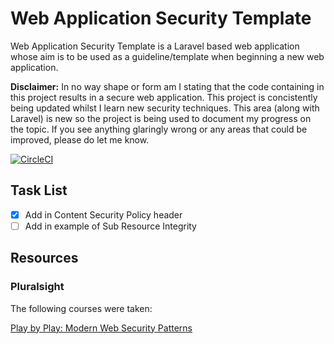 # Web Application Security Template

Web Application Security Template is a Laravel based web application whose aim is to be used as a guideline/template when beginning a new web application.

**Disclaimer:** In no way shape or form am I stating that the code containing in this project results in a secure web application. This project is concistently being updated whilst I learn new security techniques. This area (along with Laravel) is new so the project is being used to document my progress on the topic. If you see anything glaringly wrong or any areas that could be improved, please do let me know.

[![CircleCI](https://circleci.com/gh/HannahMilton/web_application_security_template/tree/master.svg?style=shield&circle-token=d8f18bb513a8381d19ae9d3bceca495d75ede242)](https://circleci.com/gh/HannahMilton/web_application_security_template/tree/master)

## Task List
- [x] Add in Content Security Policy header
- [ ] Add in example of Sub Resource Integrity

## Resources

### Pluralsight

The following courses were taken:

[Play by Play: Modern Web Security Patterns](https://app.pluralsight.com/courses/fe4c2fb6-5d71-4ac4-a178-6b0ec6d983dd)